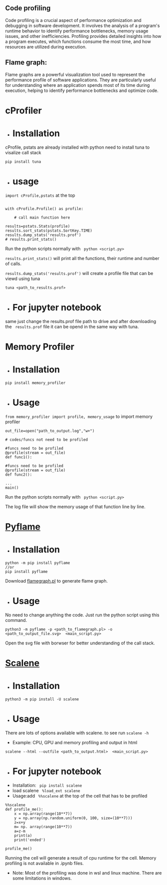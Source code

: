## Code profiling
Code profiling is a crucial aspect of performance optimization and debugging in software development. It involves the analysis of a program's runtime behavior to identify performance bottlenecks, memory usage issues, and other inefficiencies. Profiling provides detailed insights into how a program executes, which functions consume the most time, and how resources are utilized during execution.
## Flame graph:
Flame graphs are a powerful visualization tool used to represent the performance profile of software applications. They are particularly useful for understanding where an application spends most of its time during execution, helping to identify performance bottlenecks and optimize code.
# cProfiler
* # Installation
cProfile, pstats are already installed with python need to install tuna to visalize call stack
``` console 
pip install tuna
``` 

* # usage
` import cProfile,pstats ` at the top
``` console

with cProfile.Profile() as profile: 

    # call main function here 

results=pstats.Stats(profile)
results.sort_stats(pstats.SortKey.TIME)
results.dump_stats('results.prof')
# results.print_stats()
```
Run the python scripts normally with ` python <script.py>`

` results.print_stats() ` will print all the functions, their runtime and number of calls.

` results.dump_stats('results.prof') ` will create a profile file that can be viewd using tuna
``` console
tuna <path_to_results.prof>
```
* # For jupyter notebook
same just change the results.prof file path to drive and after downloading the ` results.prof` file it can be opend in the same way with tuna.
# Memory Profiler

* # Installation
```console
pip install memory_profiler
```
* # Usage
` from memory_profiler import profile, memory_usage ` to import memory profiler
``` console
out_file=open("path_to_output.log","w+")

# codes/funcs not need to be profiled

#funcs need to be profiled
@profile(stream = out_file)
def func1():

#funcs need to be profiled
@profile(stream = out_file)
def func2():

...
main()
```
Run the python scripts normally with ` python <script.py>`

The log file will show the memory usage of that function line by line.

# [Pyflame](https://pypi.org/project/pyflame/)
* # Installation
``` console
python -m pip install pyflame 
//or 
pip install pyflame
```
Download [flamegraph.pl](https://github.com/brendangregg/FlameGraph/blob/master/flamegraph.pl) to generate flame graph.
* # Usage
No need to change anything the code. Just run the python script using this command.
``` console
python3 -m pyflame -p <path_to_flamegraph.pl> -o <path_to_output_file.svg>  <main_script.py>
```
Open the svg file with borwser for better understanding of the call stack.

# [Scalene](https://pypi.org/project/scalene/0.7.13/)
* # Installation
``` console
python3 -m pip install -U scalene
```
* # Usage
There are lots of options available with scalene.
to see run ` scalene -h `

- Example: CPU, GPU and memory profiling and output in html
``` console
scalene --html --outfile <path_to_output.html>  <main_script.py>
```
* # For jupyter notebook
* Installation:
` pip install scalene`
* load scalene ` %load_ext scalene`
* Usage:add ` %%scalene` at the top of the cell that has to be profiled
``` console
%%scalene
def profile_me():
    x = np.array(range(10**7))
    y = np.array(np.random.uniform(0, 100, size=(10**7)))
    z=x+y
    m= np. array(range(10**7))
    a=z-m
    print(a)
    print('ended')

profile_me()
```
Running the cell will generate a result of cpu runtime for the cell. Memory profiling is not available in .ipynb files. 

- Note: Most of the profiling was done in wsl and linux machine. There are some limitations in windows. 

